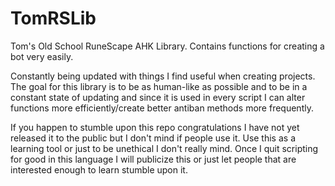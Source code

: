 # TomRSLib
Tom's Old School RuneScape AHK Library. Contains functions for creating a bot very easily.

Constantly being updated with things I find useful when creating projects. The goal for this library is to be as human-like as possible and to be in a constant state of updating and since it is used in every script I can alter functions more efficiently/create better antiban methods more frequently. 

If you happen to stumble upon this repo congratulations I have not yet released it to the public but I don't mind if people use it. Use this as a learning tool or just to be unethical I don't really mind. Once I quit scripting for good in this language I will publicize this or just let people that are interested enough to learn stumble upon it.
